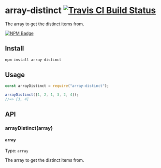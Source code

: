 # array-distinct [![Travis CI Build Status](https://img.shields.io/travis/com/Richienb/array-distinct/master.svg?style=for-the-badge)](https://travis-ci.com/Richienb/array-distinct)

The array to get the distinct items from.

[![NPM Badge](https://nodei.co/npm/array-distinct.png)](https://npmjs.com/package/array-distinct)

## Install

```sh
npm install array-distinct
```

## Usage

```js
const arrayDistinct = require("array-distinct");

arrayDistinct([1, 2, 1, 3, 2, 4]);
//=> [3, 4]
```

## API

### arrayDistinct(array)

#### array

Type: `array`

The array to get the distinct items from.
